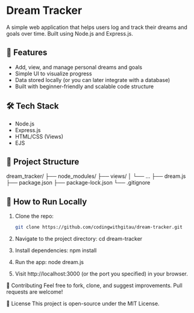 # Dream Tracker

A simple web application that helps users log and track their dreams and goals over time. Built using Node.js and Express.js.

## 🚀 Features

- Add, view, and manage personal dreams and goals
- Simple UI to visualize progress
- Data stored locally (or you can later integrate with a database)
- Built with beginner-friendly and scalable code structure

## 🛠️ Tech Stack

- Node.js
- Express.js
- HTML/CSS (Views)
- EJS 

## 📁 Project Structure


dream_tracker/
├── node_modules/
├── views/
│ └── ...
├── dream.js
├── package.json
├── package-lock.json
└── .gitignore


## 🚧 How to Run Locally

1. Clone the repo:
   ```bash
   git clone https://github.com/codingwithgitau/dream-tracker.git

2. Navigate to the project directory:
cd dream-tracker

3. Install dependencies: 
npm install

4. Run the app:
node dream.js

5.  Visit http://localhost:3000 (or the port you specified) in your browser.

🙌 Contributing
Feel free to fork, clone, and suggest improvements. Pull requests are welcome!

📜 License
This project is open-source under the MIT License.









